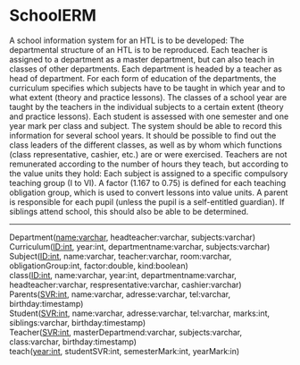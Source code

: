 # SchoolERM
A school information system for an HTL is to be developed:
The departmental structure of an HTL is to be reproduced. Each teacher is assigned to a department as a master department, but can also teach in classes of other departments. Each department is headed by a teacher as head of department.
For each form of education of the departments, the curriculum specifies which subjects have to be taught in which year and to what extent (theory and practice lessons).
The classes of a school year are taught by the teachers in the individual subjects to a certain extent (theory and practice lessons). Each student is assessed with one semester and one year mark per class and subject. The system should be able to record this information for several school years.
It should be possible to find out the class leaders of the different classes, as well as by whom which functions (class representative, cashier, etc.) are or were exercised.
Teachers are not remunerated according to the number of hours they teach, but according to the value units they hold: Each subject is assigned to a specific compulsory teaching group (I to VI). A factor (1.167 to 0.75) is defined for each teaching obligation group, which is used to convert lessons into value units.
A parent is responsible for each pupil (unless the pupil is a self-entitled guardian). If siblings attend school, this should also be able to be determined.


---

Department(<ins>name:varchar</ins>, headteacher:varchar, subjects:varchar)<br>
Curriculum(<ins>ID:int</ins>, year:int, departmentname:varchar, subjects:varchar)<br>
Subject(<ins>ID:int</ins>, name:varchar, teacher:varchar, room:varchar, obligationGroup:int, factor:double, kind:boolean)<br>
class(<ins>ID:int</ins>, name:varchar, year:int, departmentname:varchar, headteacher:varchar, respresentative:varchar, cashier:varchar)<br>
Parents(<ins>SVR:int</ins>, name:varchar, adresse:varchar, tel:varchar, birthday:timestamp)<br>
Student(<ins>SVR:int</ins>, name:varchar, adresse:varchar, tel:varchar, marks:int, siblings:varchar, birthday:timestamp)<br>
Teacher(<ins>SVR:int</ins>, masterDepartmend:varchar, subjects:varchar, class:varchar, birthday:timestamp)<br>
teach(<ins>year:int</ins>, studentSVR:int, semesterMark:int, yearMark:in)<br>
